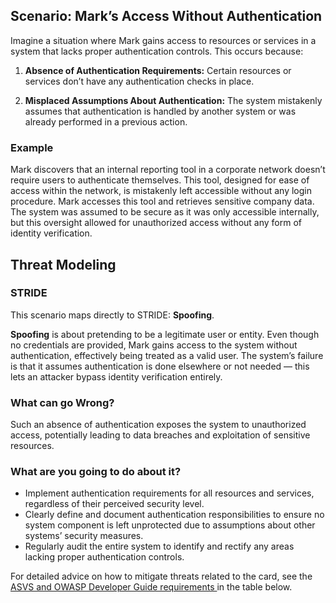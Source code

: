 ## Scenario: Mark’s Access Without Authentication

Imagine a situation where Mark gains access to resources or services in a system that lacks proper authentication controls. This occurs because:

1. **Absence of Authentication Requirements:** Certain resources or services don’t have any authentication checks in place.

2. **Misplaced Assumptions About Authentication:** The system mistakenly assumes that authentication is handled by another system or was already performed in a previous action.

### Example

Mark discovers that an internal reporting tool in a corporate network doesn’t require users to authenticate themselves. This tool, designed for ease of access within the network, is mistakenly left accessible without any login procedure. Mark accesses this tool and retrieves sensitive company data. The system was assumed to be secure as it was only accessible internally, but this oversight allowed for unauthorized access without any form of identity verification.

## Threat Modeling

### STRIDE

This scenario maps directly to STRIDE: **Spoofing**.

**Spoofing** is about pretending to be a legitimate user or entity.
Even though no credentials are provided, Mark gains access to the system without authentication, effectively being treated as a valid user.
The system’s failure is that it assumes authentication is done elsewhere or not needed — this lets an attacker bypass identity verification entirely.

### What can go Wrong?

Such an absence of authentication exposes the system to unauthorized access, potentially leading to data breaches and exploitation of sensitive resources.

### What are you going to do about it?

- Implement authentication requirements for all resources and services, regardless of their perceived security level.
- Clearly define and document authentication responsibilities to ensure no system component is left unprotected due to assumptions about other systems’ security measures.
- Regularly audit the entire system to identify and rectify any areas lacking proper authentication controls.

For detailed advice on how to mitigate threats related to the card, see the [ASVS and OWASP Developer Guide requirements ](#mapping 'ASVS and OWASP Developer Guide requirements [internal]') in the table below.
